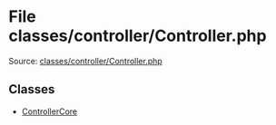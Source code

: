 File classes/controller/Controller.php
=========

Source: [classes/controller/Controller.php](https://github.com/PrestaShop/PrestaShop/blob/1.6.0.4/classes/controller/Controller.php)


Classes
-------

* [ControllerCore](class.ControllerCore.md)

